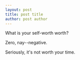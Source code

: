 ```yaml
---
layout: post
title: post title
author: post author
---
```


What is your self-worth worth?

Zero, nay--negative.

Seriously, it's not worth your time.				

